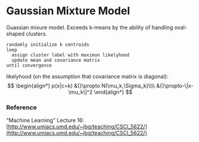 # Gaussian Mixture Model

Guassian mixure model. Exceeds k-means by the ability of handling oval-shaped clusters.

```
randomly initialize k centroids
loop
  assign cluster label with maximun likelyhood
  update mean and covariance matrix
until convergence
```
likelyhood (on the assumption that covariance matrix is diagonal):
$$
\begin{align*}
p(x|c=k)
&{}\propto N(\mu_k,\Sigma_k)\\\\
&{}\propto-\|x-\mu_k\|^2
\end{align*}
$$

### Reference
"Machine Learning" Lecture 16: [http://www.umiacs.umd.edu/~jbg/teaching/CSCI_5622/](http://www.umiacs.umd.edu/~jbg/teaching/CSCI_5622/)
